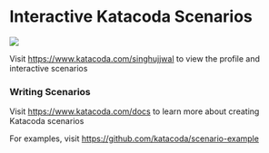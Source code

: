 # Interactive Katacoda Scenarios

[![](http://shields.katacoda.com/katacoda/singhujjwal/count.svg)](https://www.katacoda.com/singhujjwal "Get your profile on Katacoda.com")

Visit https://www.katacoda.com/singhujjwal to view the profile and interactive scenarios

### Writing Scenarios
Visit https://www.katacoda.com/docs to learn more about creating Katacoda scenarios

For examples, visit https://github.com/katacoda/scenario-example

